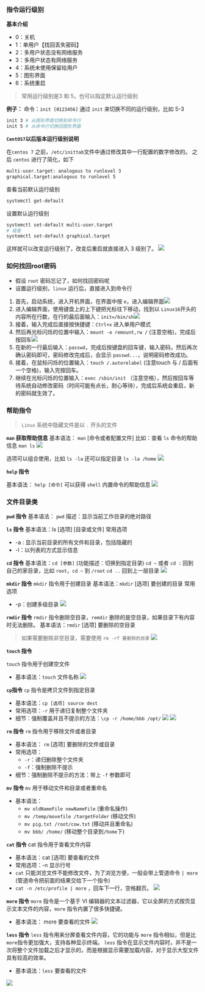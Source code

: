 ### 指令运行级别

**基本介绍**
- 0：关机
- 1：单用户【找回丢失密码】
- 2：多用户状态没有网络服务
- 3：多用户状态有网络服务
- 4：系统未使用保留给用户
- 5：图形界面
- 6：系统重启
>常用运行级别是3 和 5，也可以指定默认运行级别

**例子：**
命令：`init [0123456]`  通过 `init` 来切换不同的运行级别，比如 5-3
```bash
init 3 # 从图形界面切换到命令行
init 5 # 从命令行切换回图形界面
```

**`CentOS7`以后版本运行级别说明**

在`centos 7` 之前，`/etc/inittab`文件中通过修改其中一行配置的数字修改的。
之后 `centos` 进行了简化，如下

```bash
multi-user.target: analogous to runlevel 3
graphical.target:analogous to runlevel 5
```

查看当前默认运行级别
```bash
systemctl get-default
```

设置默认运行级别
```bash
systemctl set-default multi-user.target
# 或者
systemctl set-default graphical.target
```
这样就可以改变运行级别了，改变后重启就直接进入 3 级别了。
![](https://markdown-ft.oss-cn-shenzhen.aliyuncs.com/image-for-typora/20221107155417.png)

### 如何找回root密码

- 假设 `root` 密码忘记了，如何找回密码呢
- 设置运行级别，`linux` 运行后，直接进入到命令行

1. 首先，启动系统，进入开机界面，在界面中按 `e`，进入编辑界面![](https://markdown-ft.oss-cn-shenzhen.aliyuncs.com/image-for-typora/20221107160033.png)
2. 进入编辑界面，使用键盘上的上下键把光标往下移动，找到以 `Linux16`开头的内容所在行数，在行的最后面输入：`init=/bin/sh`![](https://markdown-ft.oss-cn-shenzhen.aliyuncs.com/image-for-typora/20221107160522.png)
3. 接着，输入完成后直接按快捷键：`Ctrl+x` 进入单用户模式
4. 然后再光标闪烁的位置中输入：`mount -o remount,rw /` (注意空格)，完成后按回车![](https://markdown-ft.oss-cn-shenzhen.aliyuncs.com/image-for-typora/20221107160825.png)
5. 在新的一行最后输入：`passwd`，完成后按键盘的回车键，输入密码，然后再次确认密码即可，密码修改完成后，会显示 `passwd...`，说明密码修改成功。
6. 接着，在鼠标闪烁的位置输入：`touch /.autorelabel` (注意touch 与 / 后面有一个空格)，输入完按回车。
7. 继续在光标闪烁的位置输入：`exec /sbin/init` （注意空格），然后按回车等待系统自动修改密码（时间可能有点长，耐心等待），完成后系统会重启，新的密码就生效了。

### 帮助指令
> `Linux` 系统中隐藏文件是以 `.` 开头的文件

**`man` 获取帮助信息**
基本语法： `man` [命令或者配置文件] 
比如：查看 `ls` 命令的帮助信息 `man ls`
![](https://markdown-ft.oss-cn-shenzhen.aliyuncs.com/image-for-typora/20221107162332.png)

选项可以组合使用，比如 `ls -la` 还可以指定目录 `ls -la /home`
![](https://markdown-ft.oss-cn-shenzhen.aliyuncs.com/image-for-typora/20221107162618.png)

**`help` 指令**

基本语法： `help [命令]` 可以获得 `shell` 内置命令的帮助信息
![](https://markdown-ft.oss-cn-shenzhen.aliyuncs.com/image-for-typora/20221107162818.png)


### 文件目录类

**`pwd` 指令**
基本语法： `pwd`
描述：显示当前工作目录的绝对路径

**`ls` 指令**
基本语法：ls [选项]  [目录或文件]
常用选项
- -a : 显示当前目录的所有文件和目录，包括隐藏的
- -l：以列表的方式显示信息

**`cd` 指令**
基本语法：`cd [参数]` (功能描述：切换到指定目录)
`cd ~` 或者 `cd :` 回到自己的家目录，比如 `root`，`cd ~` 到 `/root`
`cd ..` 回到上一层目录
![](https://markdown-ft.oss-cn-shenzhen.aliyuncs.com/image-for-typora/20221108095615.png)

**`mkdir` 指令**
`mkdir` 指令用于创建目录
基本语法：`mkdir` [选项] 要创建的目录
常用选项
- -p：创建多级目录
![](https://markdown-ft.oss-cn-shenzhen.aliyuncs.com/image-for-typora/20221108095900.png)

**`rmdir` 指令**
`rmdir` 指令删除空目录，`remdir` 删除的是空目录，如果目录下有内容时无法删除。
基本语法：`rmdir` [选项] 要删除的空目录
>如果需要删除非空目录，需要使用 `rm -rf 要删除的目录`
![](https://markdown-ft.oss-cn-shenzhen.aliyuncs.com/image-for-typora/20221108100303.png)

**`touch` 指令**

`touch` 指令用于创建空文件
- 基本语法：`touch` 文件名称
![](https://markdown-ft.oss-cn-shenzhen.aliyuncs.com/image-for-typora/20221108100517.png)

**`cp`指令**
`cp` 指令是拷贝文件到指定目录
- 基本语法：`cp [选项] source dest`
- 常用选项：`-r` 用于递归复制整个文件夹
- 细节：强制覆盖并且不提示的方法：`\cp -r /home/bbb /opt/`
![](https://markdown-ft.oss-cn-shenzhen.aliyuncs.com/image-for-typora/20221108100906.png)
![](https://markdown-ft.oss-cn-shenzhen.aliyuncs.com/image-for-typora/20221108101133.png)

**`rm` 指令**
`rm` 指令用于移除文件或者目录
- 基本语法： `rm` [选项] 要删除的文件或目录
- 常用选项：
	- `-r`：递归删除整个文件夹
	- `-f`：强制删除不提示
- 细节：强制删除不提示的方法：带上 `-f` 参数即可

**`mv` 指令**
`mv` 用于移动文件和目录或者重命名
- 基本语法：
	- `mv oldNameFile newNameFile`  (重命名操作)
	- `mv /temp/movefile /targetFolder` (移动文件)
	- `mv pig.txt /root/cow.txt` (移动并且重命名)
	- `mv bbb/ /home/` (移动整个目录到`/home`下)

**`cat` 指令**
cat 指令用于查看文件内容
- 基本语法：cat [选项] 要查看的文件
- 常用选项：-n 显示行号
- `cat` 只能浏览文件不能修改文件，为了浏览方便，一般会带上管道命令 `| more` (管道命令把前面的结果交给下一个指令)
- `cat -n /etc/profile | more` ，回车下一行，空格翻页。
![](https://markdown-ft.oss-cn-shenzhen.aliyuncs.com/image-for-typora/20221108102744.png)

**`more` 指令**
`more` 指令是一个基于 VI 编辑器的文本过滤器，它以全屏的方式按页显示文本文件的内容，`more` 指令内置了很多快捷键。
- 基本语法： more 要查看的文件
![](https://markdown-ft.oss-cn-shenzhen.aliyuncs.com/image-for-typora/20221108103310.png)

**`less` 指令**
`less` 指令用来分屏查看文件内容，它的功能与 `more` 指令相似，但是比`more`指令更加强大，支持各种显示终端。
`less` 指令在显示文件内容时，并不是一次将整个文件加载之后才显示的，而是根据显示需要加载内容，对于显示大型文件具有较高的效率。
- 基本语法：`less` 要查看的文件

![](https://markdown-ft.oss-cn-shenzhen.aliyuncs.com/image-for-typora/20221108103832.png)


